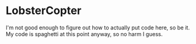 # LobsterCopter
I'm not good enough to figure out how to actually put code here, so be it. My code is spaghetti at this point anyway, so no harm I guess.
